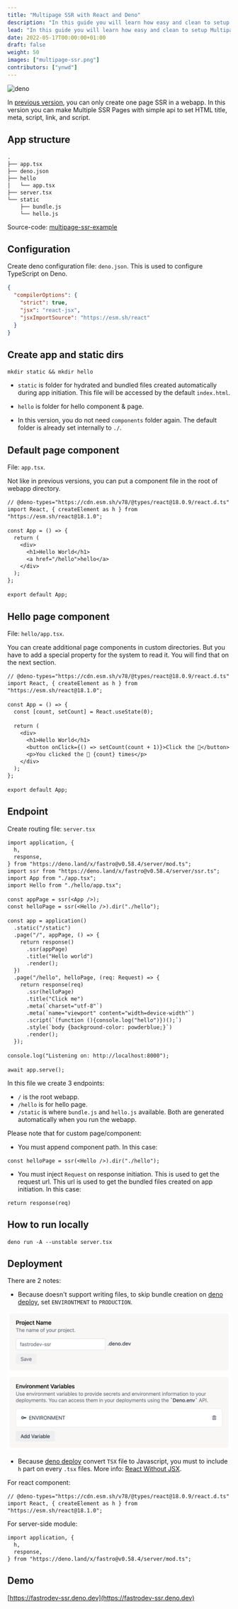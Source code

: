 ```yaml
---
title: "Multipage SSR with React and Deno"
description: "In this guide you will learn how easy and clean to setup Multipage SSR in Fastro."
lead: "In this guide you will learn how easy and clean to setup Multipage SSR in Fastro."
date: 2022-05-17T00:00:00+01:00
draft: false
weight: 50
images: ["multipage-ssr.png"]
contributors: ["ynwd"]
---
```


![deno](https://deno.land/v1.png)

In [previous version](https://fastro.dev/blog/ssr-with-react-and-deno/), you can only create one page SSR in a webapp. In this version you can make Multiple SSR Pages with simple api to set HTML title, meta, script, link, and script.

## App structure

```shell
.
├── app.tsx
├── deno.json
├── hello
│   └── app.tsx
├── server.tsx
└── static
    ├── bundle.js
    └── hello.js
```

Source-code: [multipage-ssr-example](https://github.com/fastrodev/multipage-ssr-example)

## Configuration

Create deno configuration file: `deno.json`. This is used to configure TypeScript on Deno.

```json
{
  "compilerOptions": {
    "strict": true,
    "jsx": "react-jsx",
    "jsxImportSource": "https://esm.sh/react"
  }
}
```

## Create app and static dirs

```shell
mkdir static && mkdir hello
```

- `static` is folder for hydrated and bundled files created automatically during app initiation. This file will be accessed by the default `index.html`.

- `hello` is folder for hello component & page.

- In this version, you do not need `components` folder again. The default folder is already set internally to `./`.

## Default page component

File: `app.tsx`.

Not like in previous versions, you can put a component file in the root of webapp directory.

```tsx
// @deno-types="https://cdn.esm.sh/v78/@types/react@18.0.9/react.d.ts"
import React, { createElement as h } from "https://esm.sh/react@18.1.0";

const App = () => {
  return (
    <div>
      <h1>Hello World</h1>
      <a href="/hello">hello</a>
    </div>
  );
};

export default App;

```

## Hello page component

File: `hello/app.tsx`.

You can create additional page components in custom directories. But you have to add a special property for the system to read it. You will find that on the next section.

```tsx
// @deno-types="https://cdn.esm.sh/v78/@types/react@18.0.9/react.d.ts"
import React, { createElement as h } from "https://esm.sh/react@18.1.0";

const App = () => {
  const [count, setCount] = React.useState(0);

  return (
    <div>
      <h1>Hello World</h1>
      <button onClick={() => setCount(count + 1)}>Click the 🦕</button>
      <p>You clicked the 🦕 {count} times</p>
    </div>
  );
};

export default App;

```

## Endpoint

Create routing file: `server.tsx`

```tsx
import application, {
  h,
  response,
} from "https://deno.land/x/fastro@v0.58.4/server/mod.ts";
import ssr from "https://deno.land/x/fastro@v0.58.4/server/ssr.ts";
import App from "./app.tsx";
import Hello from "./hello/app.tsx";

const appPage = ssr(<App />);
const helloPage = ssr(<Hello />).dir("./hello");

const app = application()
  .static("/static")
  .page("/", appPage, () => {
    return response()
      .ssr(appPage)
      .title("Hello world")
      .render();
  })
  .page("/hello", helloPage, (req: Request) => {
    return response(req)
      .ssr(helloPage)
      .title("Click me")
      .meta(`charset="utf-8"`)
      .meta(`name="viewport" content="width=device-width"`)
      .script(`(function (){console.log("hello")})();`)
      .style(`body {background-color: powderblue;}`)
      .render();
  });

console.log("Listening on: http://localhost:8000");

await app.serve();

```

In this file we create 3 endpoints:

- `/` is the root webapp.
- `/hello` is for hello page.
- `/static` is where `bundle.js` and `hello.js` available. Both are generated automatically when you run the webapp.

Please note that for custom page/component:

- You must append component path. In this case:

```tsx
const helloPage = ssr(<Hello />).dir("./hello");
```

- You must inject `Request` on response initiation. This is used to get the request url. This url is used to get the bundled files created on app initiation. In this case:

```tsx
return response(req)
```

## How to run locally

```shell
deno run -A --unstable server.tsx
```

## Deployment

There are 2 notes:

- Because doesn't support writing files, to skip bundle creation on [deno deploy](https://deno.com), set `ENVIRONTMENT` to `PRODUCTION`.

![env](env.png)

- Because [deno deploy](https://deno.com/deploy) convert `TSX` file to Javascript, you must to include `h` part on every `.tsx` files. More info: [React Without JSX](https://reactjs.org/docs/react-without-jsx.html).

For react component:
```tsx
// @deno-types="https://cdn.esm.sh/v78/@types/react@18.0.9/react.d.ts"
import React, { createElement as h } from "https://esm.sh/react@18.1.0";
```

For server-side module:
```tsx
import application, {
  h,
  response,
} from "https://deno.land/x/fastro@v0.58.4/server/mod.ts";
```

## Demo

[https://fastrodev-ssr.deno.dev](https://fastrodev-ssr.deno.dev)
